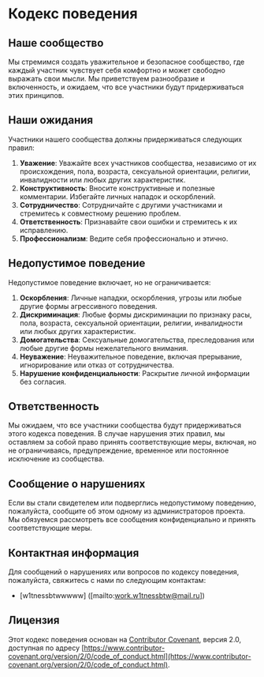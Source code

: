# Кодекс поведения

## Наше сообщество

Мы стремимся создать уважительное и безопасное сообщество, где каждый участник чувствует себя комфортно и может свободно выражать свои мысли. Мы приветствуем разнообразие и включенность, и ожидаем, что все участники будут придерживаться этих принципов.

## Наши ожидания

Участники нашего сообщества должны придерживаться следующих правил:

1. **Уважение**: Уважайте всех участников сообщества, независимо от их происхождения, пола, возраста, сексуальной ориентации, религии, инвалидности или любых других характеристик.
2. **Конструктивность**: Вносите конструктивные и полезные комментарии. Избегайте личных нападок и оскорблений.
3. **Сотрудничество**: Сотрудничайте с другими участниками и стремитесь к совместному решению проблем.
4. **Ответственность**: Признавайте свои ошибки и стремитесь к их исправлению.
5. **Профессионализм**: Ведите себя профессионально и этично.

## Недопустимое поведение

Недопустимое поведение включает, но не ограничивается:

1. **Оскорбления**: Личные нападки, оскорбления, угрозы или любые другие формы агрессивного поведения.
2. **Дискриминация**: Любые формы дискриминации по признаку расы, пола, возраста, сексуальной ориентации, религии, инвалидности или любых других характеристик.
3. **Домогательства**: Сексуальные домогательства, преследования или любые другие формы нежелательного внимания.
4. **Неуважение**: Неуважительное поведение, включая прерывание, игнорирование или отказ от сотрудничества.
5. **Нарушение конфиденциальности**: Раскрытие личной информации без согласия.

## Ответственность

Мы ожидаем, что все участники сообщества будут придерживаться этого кодекса поведения. В случае нарушения этих правил, мы оставляем за собой право принять соответствующие меры, включая, но не ограничиваясь, предупреждение, временное или постоянное исключение из сообщества.

## Сообщение о нарушениях

Если вы стали свидетелем или подверглись недопустимому поведению, пожалуйста, сообщите об этом одному из администраторов проекта. Мы обязуемся рассмотреть все сообщения конфиденциально и принять соответствующие меры.

## Контактная информация

Для сообщений о нарушениях или вопросов по кодексу поведения, пожалуйста, свяжитесь с нами по следующим контактам:

- [w1tnessbtwwwww] ([mailto:work.w1tnessbtw@mail.ru])

## Лицензия

Этот кодекс поведения основан на [Contributor Covenant](https://www.contributor-covenant.org/), версия 2.0, доступная по адресу [https://www.contributor-covenant.org/version/2/0/code_of_conduct.html](https://www.contributor-covenant.org/version/2/0/code_of_conduct.html).

